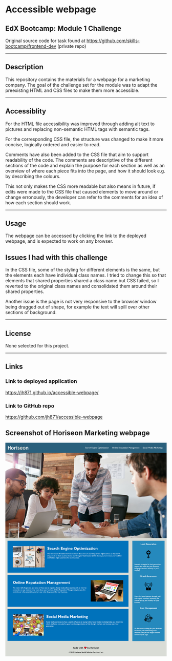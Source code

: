 # Accessible webpage

## EdX Bootcamp: Module 1 Challenge  
Original source code for task found at https://github.com/skills-bootcamp/frontend-dev (private repo)

----
## Description
This repository contains the materials for a webpage for a marketing company. The goal of the challenge set for the module was to adapt the preexisting HTML and CSS files to make them more accessible.

----
## Accessiblity
For the HTML file accessibility was improved through adding alt text to pictures and replacing non-semantic HTML tags with semantic tags. 

For the corresponding CSS file, the structure was changed to make it more concise, logically ordered and easier to read. 

Comments have also been added to the CSS file that aim to support readability of the code. The comments are descriptive of the different sections of the code and explain the purpose for each section as well as an overview of where each piece fits into the page, and how it should look e.g. by describing the colours.

This not only makes the CSS more readable but also means in future, if edits were made to the CSS file that caused elements to move around or change erronously, the developer can refer to the comments for an idea of how each section should work.

-----
## Usage
The webpage can be accessed by clicking the link to the deployed webpage, and is expected to work on any browser.

## Issues I had with this challenge
In the CSS file, some of the styling for different elements is the same, but the elements each have individual class names. I tried to change this so that elements that shared properties shared a class name but CSS failed, so I reverted to the original class names and consolidated them around their shared properties.

Another issue is the page is not very responsive to the browser window being dragged out of shape, for example the text will spill over other sections of background.

-----
## License 
None selected for this project.

-----
## Links

### Link to deployed application

https://jh871.github.io/accessible-webpage/


### Link to GitHub repo

https://github.com/jh871/accessible-webpage


## Screenshot of Horiseon Marketing webpage

![Screenshot of Horiseon Marketing homepage](assets/images/Screenshot/screenshotHoriseonWebpage.png)